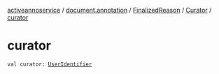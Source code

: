 [activeannoservice](../../../index.md) / [document.annotation](../../index.md) / [FinalizedReason](../index.md) / [Curator](index.md) / [curator](./curator.md)

# curator

`val curator: `[`UserIdentifier`](../../../config.userroles/-user-identifier.md)
